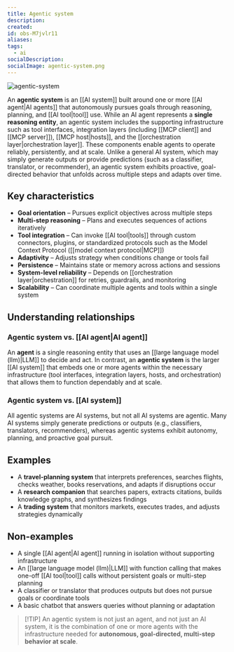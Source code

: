 ```yaml
---
title: Agentic system
description:
created:
id: obs-M7jvlr11
aliases:
tags:
  - ai
socialDescription:
socialImage: agentic-system.png
---
```


![agentic-system](static/agentic-system.png)

An **agentic system** is an [[AI system]] built around one or more [[AI agent|AI agents]] that autonomously pursues goals through reasoning, planning, and [[AI tool|tool]] use. While an AI agent represents a **single reasoning entity**, an agentic system includes the supporting infrastructure such as tool interfaces, integration layers (including [[MCP client]] and [[MCP server]]), [[MCP host|hosts]], and the [[orchestration layer|orchestration layer]]. These components enable agents to operate reliably, persistently, and at scale. Unlike a general AI system, which may simply generate outputs or provide predictions (such as a classifier, translator, or recommender), an agentic system exhibits proactive, goal-directed behavior that unfolds across multiple steps and adapts over time.

## Key characteristics

- **Goal orientation** – Pursues explicit objectives across multiple steps
- **Multi-step reasoning** – Plans and executes sequences of actions iteratively
- **Tool integration** – Can invoke [[AI tool|tools]] through custom connectors, plugins, or standardized protocols such as the Model Context Protocol ([[model context protocol|MCP]])
- **Adaptivity** – Adjusts strategy when conditions change or tools fail
- **Persistence** – Maintains state or memory across actions and sessions
- **System-level reliability** – Depends on [[orchestration layer|orchestration]] for retries, guardrails, and monitoring
- **Scalability** – Can coordinate multiple agents and tools within a single system

## Understanding relationships

### Agentic system vs. [[AI agent|AI agent]]

An **agent** is a single reasoning entity that uses an [[large language model (llm)|LLM]] to decide and act. In contrast, an **agentic system** is the larger [[AI system]] that embeds one or more agents within the necessary infrastructure (tool interfaces, integration layers, hosts, and orchestration) that allows them to function dependably and at scale.

### Agentic system vs. [[AI system]]

All agentic systems are AI systems, but not all AI systems are agentic. Many AI systems simply generate predictions or outputs (e.g., classifiers, translators, recommenders), whereas agentic systems exhibit autonomy, planning, and proactive goal pursuit.

## Examples

- A **travel-planning system** that interprets preferences, searches flights, checks weather, books reservations, and adapts if disruptions occur
- A **research companion** that searches papers, extracts citations, builds knowledge graphs, and synthesizes findings
- A **trading system** that monitors markets, executes trades, and adjusts strategies dynamically

## Non-examples

- A single [[AI agent|AI agent]] running in isolation without supporting infrastructure
- An [[large language model (llm)|LLM]] with function calling that makes one-off [[AI tool|tool]] calls without persistent goals or multi-step planning
- A classifier or translator that produces outputs but does not pursue goals or coordinate tools
- A basic chatbot that answers queries without planning or adaptation

> [!TIP] An agentic system is not just an agent, and not just an AI system, it is the combination of one or more agents with the infrastructure needed for **autonomous, goal-directed, multi-step behavior at scale**.
